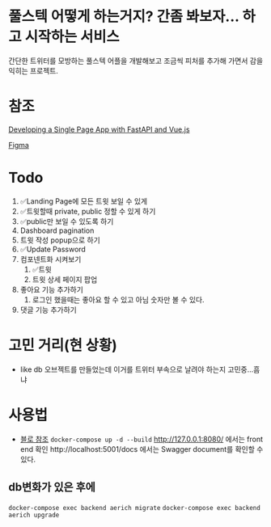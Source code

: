 # 풀스텍 어떻게 하는거지? 간좀 봐보자... 하고 시작하는 서비스
간단한 트위터를 모방하는 풀스텍 어플을 개발해보고 조금씩 피처를 추가해 가면서 감을 익히는 프로젝트.

# 참조
[Developing a Single Page App with FastAPI and Vue.js](https://testdriven.io/blog/developing-a-single-page-app-with-fastapi-and-vuejs/#objectives)

[Figma](https://www.figma.com/file/X0Lge9GtYJF9FZK9rcfV5T/Twitter-bot?node-id=0%3A1)

# Todo

1. ✅Landing Page에 모든 트윗 보일 수 있게
2. ✅트윗할때 private, public 정할 수 있게 하기
3. ✅public만 보일 수 있도록 하기
4. Dashboard pagination
5. 트윗 작성 popup으로 하기
6. ✅Update Password
7. 컴포넨트화 시켜보기
   1. ✅트윗
   2. 트윗 상세 페이지 팝업
8. 좋아요 기능 추가하기
   1. 로그인 했을때는 좋아요 할 수 있고 아님 숫자만 볼 수 있다.
9.  댓글 기능 추가하기


# 고민 거리(현 상황)
- like db 오브젝트를 만들었는데 이거를 트위터 부속으로 날려야 하는지 고민중...흠냐


# 사용법
- [블로 참조](https://tech.visiodeibc.dev/2022/01/30/Twitter-clone-1-fastapi-setup/)
`docker-compose up -d --build`
http://127.0.0.1:8080/ 에서는 front end 확인
http://localhost:5001/docs 에서는 Swagger document를 확인할 수 있다.

## db변화가 있은 후에
`docker-compose exec backend aerich migrate`
`docker-compose exec backend aerich upgrade`
